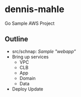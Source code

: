 # dennis-mahle
Go Sample AWS Project

## Outline
- src/schnap:  *Sample "webapp"*
- Bring up services
  - VPC
  - CLB
  - App
  - Domain
  - Data
- Deploy Update
